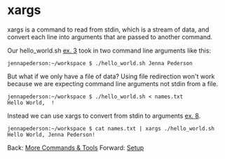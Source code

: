 # xargs

xargs is a command to read from stdin, which is a stream of data, and convert each line into arguments that are passed to another command.

Our hello_world.sh [ex. 3](example3) took in two command line arguments like this:

```
jennapederson:~/workspace $ ./hello_world.sh Jenna Pederson
```

But what if we only have a file of data? Using file redirection won't work because we are expecting command line arguments not stdin from a file.

```
jennapederson:~/workspace $ ./hello_world.sh < names.txt
Hello World,  !
```

Instead we can use xargs to convert from stdin to arguments [ex. 8](example8).

```
jennapederson:~/workspace $ cat names.txt | xargs ./hello_world.sh
Hello World, Jenna Pederson!
```

Back: [More Commands & Tools](17_commands_and_tools.md)	
Forward: [Setup](setup.md)
